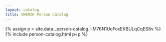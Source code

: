 ```yaml
---
layout: catalog
title: SWERIK Person Catalog
---
```

{% assign p = site.data._person-catalog.i-M76N1UoFoxEKBULqCqES8v %}
{% include person-catalog.html p=p %}

